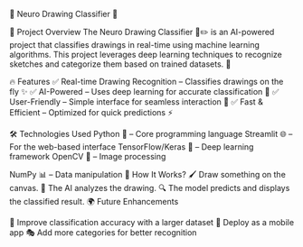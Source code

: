 🎨 Neuro Drawing Classifier 🤖

📌 Project Overview
The Neuro Drawing Classifier 🧠✏️ is an AI-powered project that classifies drawings in real-time using machine learning algorithms. This project leverages deep learning techniques to recognize sketches and categorize them based on trained datasets. 🚀

🔥 Features
✅ Real-time Drawing Recognition – Classifies drawings on the fly ✨
✅ AI-Powered – Uses deep learning for accurate classification 🧠
✅ User-Friendly – Simple interface for seamless interaction 🎨
✅ Fast & Efficient – Optimized for quick predictions ⚡

🛠️ Technologies Used
Python 🐍 – Core programming language
Streamlit 🌐 – For the web-based interface
TensorFlow/Keras 🤖 – Deep learning framework
OpenCV 👀 – Image processing

NumPy 📊 – Data manipulation
🎨 How It Works?
🖌️ Draw something on the canvas.
🤖 The AI analyzes the drawing.
🔍 The model predicts and displays the classified result.
🌍 Future Enhancements

🎯 Improve classification accuracy with a larger dataset
📱 Deploy as a mobile app
🎭 Add more categories for better recognition
